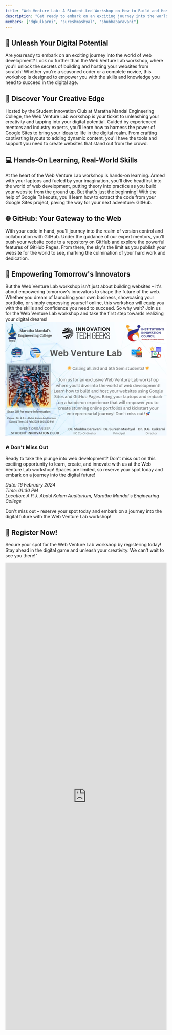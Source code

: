 ```yaml
---
title: "Web Venture Lab: A Student-Led Workshop on How to Build and Host a Website for Your Venture Using Google Sites and GitHub Pages ✨"
description: "Get ready to embark on an exciting journey into the world of web development with our upcoming blog post! Dive deep into the intricacies of building and hosting websites as we explore the ins and outs of Google Sites, GitHub Pages, and more. Whether you're a seasoned developer or a curious beginner, this blog post will equip you with the knowledge and skills you need to succeed in the digital age. Stay tuned for expert insights, practical tips, and hands-on tutorials that will take your web development game to the next level!"
members: ["dgkulkarni", "sureshmashyal", "shubhabaravani"]
---
```


## 🚀 Unleash Your Digital Potential

Are you ready to embark on an exciting journey into the world of web development? Look no further than the Web Venture Lab workshop, where you'll unlock the secrets of building and hosting your websites from scratch! Whether you're a seasoned coder or a complete novice, this workshop is designed to empower you with the skills and knowledge you need to succeed in the digital age.

## 🎨 Discover Your Creative Edge

Hosted by the Student Innovation Club at Maratha Mandal Engineering College, the Web Venture Lab workshop is your ticket to unleashing your creativity and tapping into your digital potential. Guided by experienced mentors and industry experts, you'll learn how to harness the power of Google Sites to bring your ideas to life in the digital realm. From crafting captivating layouts to adding dynamic content, you'll have the tools and support you need to create websites that stand out from the crowd.

## 💻 Hands-On Learning, Real-World Skills

At the heart of the Web Venture Lab workshop is hands-on learning. Armed with your laptops and fueled by your imagination, you'll dive headfirst into the world of web development, putting theory into practice as you build your website from the ground up. But that's just the beginning! With the help of Google Takeouts, you'll learn how to extract the code from your Google Sites project, paving the way for your next adventure: GitHub.

## 🌐 GitHub: Your Gateway to the Web

With your code in hand, you'll journey into the realm of version control and collaboration with GitHub. Under the guidance of our expert mentors, you'll push your website code to a repository on GitHub and explore the powerful features of GitHub Pages. From there, the sky's the limit as you publish your website for the world to see, marking the culmination of your hard work and dedication.

## 🌟 Empowering Tomorrow's Innovators

But the Web Venture Lab workshop isn't just about building websites – it's about empowering tomorrow's innovators to shape the future of the web. Whether you dream of launching your own business, showcasing your portfolio, or simply expressing yourself online, this workshop will equip you with the skills and confidence you need to succeed. So why wait? Join us for the Web Venture Lab workshop and take the first step towards realizing your digital dreams!
\
![WorkShop Poster](poster.jpg "WorkShop Poster")

### 🔥 Don't Miss Out

Ready to take the plunge into web development? Don't miss out on this exciting opportunity to learn, create, and innovate with us at the Web Venture Lab workshop! Spaces are limited, so reserve your spot today and embark on a journey into the digital future! 

*Date: 16 February 2024*  
*Time: 01:30 PM*  
*Location: A.P.J. Abdul Kalam Auditorium, Maratha Mandal's Engineering College*

Don't miss out – reserve your spot today and embark on a journey into the digital future with the Web Venture Lab workshop!

## 📝 Register Now!
Secure your spot for the Web Venture Lab workshop by registering today! Stay ahead in the digital game and unleash your creativity. We can't wait to see you there!"

<iframe src="https://docs.google.com/forms/d/e/1FAIpQLSf55MkvzXgNfs_kYc1w6SMnf066uo-s3ewb7IvGuDT46M1tUA/viewform?embedded=true" width="100%" height="1460" frameborder="0" marginheight="0" marginwidth="0">Loading…</iframe>
